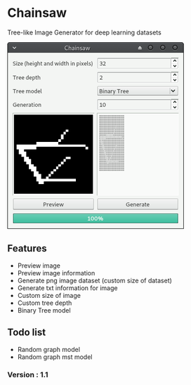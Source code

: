 # Chainsaw
Tree-like Image Generator for deep learning datasets

![Chainsaw user interface](images/chainsaw_ui_2.png)

## Features
* Preview image
* Preview image information
* Generate png image dataset (custom size of dataset)
* Generate txt information for image
* Custom size of image
* Custom tree depth
* Binary Tree model

## Todo list
* Random graph model
* Random graph mst model

### Version : 1.1